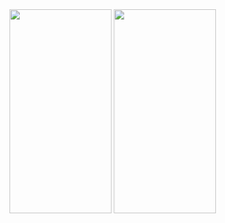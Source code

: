 <section>
  <img src="https://github.com/user-attachments/assets/e532e5b9-ae00-41e4-a0b1-e870bd8803b2" width=180 height="360"/>
  <img src="https://github.com/user-attachments/assets/852ac87b-9810-421f-9447-122feb1d5116" width=180 height="360"/>
</section>